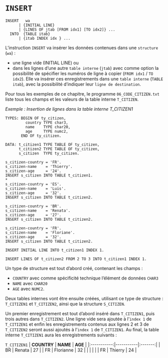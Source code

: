 # **`INSERT`**

```JS
INSERT   wa
      | {INITIAL LINE}
      | {LINES OF jtab [FROM idx1] [TO idx2]} ...
  INTO  {TABLE itab}
      | {itab INDEX idx } ...
```

L’instruction `INSERT` va insérer les données contenues dans une `structure` (`wa`) :

- une ligne vide (INITIAL LINE) ou
- dans les lignes d’une autre `table interne` (`jtab`) avec comme option la possibilité de spécifier les numéros de ligne à copier (`FROM idx1` / `TO idx2`).
  Elle va insérer ces enregistrements dans une `table interne` (`TABLE itab`), avec la possibilité d’indiquer leur `ligne de destination`.

Pour tous les exemples de ce chapitre, le programme `06_CODE_CITIZEN.txt` liste tous les champs et les valeurs de la table interne `T_CITIZEN`.

_Exemple : Insertion de lignes dans la table interne T_CITIZEN1_

```JS
TYPES: BEGIN OF ty_citizen,
         country TYPE char3,
         name    TYPE char20,
         age     TYPE numc2,
       END OF ty_citizen.

DATA: t_citizen1 TYPE TABLE OF ty_citizen,
      t_citizen2 TYPE TABLE OF ty_citizen,
      s_citizen  TYPE ty_citizen.

s_citizen-country = 'FR'.
s_citizen-name    = 'Thierry'.
s_citizen-age     = '24'.
INSERT s_citizen INTO TABLE t_citizen1.
*
s_citizen-country = 'ES'.
s_citizen-name    = 'Luis'.
s_citizen-age     = '32'.
INSERT s_citizen INTO TABLE t_citizen2.

s_citizen-country = 'BR'.
s_citizen-name    = 'Renata'.
s_citizen-age     = '27'.
INSERT s_citizen INTO TABLE t_citizen2.

s_citizen-country = 'FR'.
s_citizen-name    = 'Floriane'.
s_citizen-age     = '32'.
INSERT s_citizen INTO TABLE t_citizen2.

INSERT INITIAL LINE INTO t_citizen1 INDEX 1.

INSERT LINES OF t_citizen2 FROM 2 TO 3 INTO t_citizen1 INDEX 1.
```

Un type de structure est tout d’abord créé, contenant les champs :

- `COUNTRY` avec comme spécificité technique l’élément de données `CHAR3`
- `NAME` avec `CHAR20`
- `AGE` avec `NUMC2`.

Deux tables internes vont être ensuite créées, utilisant ce type de structure : `T_CITIZEN1` et `T_CITIZEN2`, ainsi que la structure `S_CITIZEN`.

Un premier enregistrement est tout d’abord inséré dans `T_CITIZEN1`, puis trois autres dans `T_CITIZEN2`. Une ligne vide sera ajoutée à l’`index 1` de `T_CITIZEN1` et enfin les enregistrements contenus aux lignes 2 et 3 de `T_CITIZEN2` seront aussi ajoutés à l’`index 1` de `T_CITIZEN1`. Au final, la table interne `T_CITIZEN1` aura les enregistrements suivants :

`T_CITIZEN1`
| **COUNTRY** | **NAME** | **AGE** |
|:-----------:|-----------|:-------:|
| BR | Renata | 27 |
| FR | Florianne | 32 |
| | | |
| FR | Thierry | 24 |
